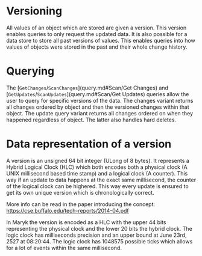 # Versioning

All values of an object which are stored are given a version. This version enables queries to only request the 
updated data. It is also possible for a data store to store all past versions of values. This enables queries 
into how values of objects were stored in the past and their whole change history.

# Querying

The [`GetChanges`/`ScanChanges`](query.md#Scan/Get Changes) and [`GetUpdates`/`ScanUpdates`](query.md#Scan/Get Updates) 
queries allow the user to query for specific versions of the data. The changes variant returns all changes ordered by
object and then the versioned changes within that object. The update query variant returns all changes ordered on when 
they happened regardless of object. The latter also handles hard deletes.

# Data representation of a version

A version is  an unsigned 64 bit integer (ULong of 8 bytes). It represents a Hybrid Logical Clock (HLC) which both encodes 
both a physical clock (A UNIX millisecond based time stamp) and a logical clock (A counter). This way if an update 
to data happens at the exact same millisecond, the counter of the logical clock can be highered. This way every update
is ensured to get its own unique version which is chronologically correct. 

More info can be read in the paper introducing the concept:
https://cse.buffalo.edu/tech-reports/2014-04.pdf

In Maryk the version is encoded as a HLC with the upper 44 bits representing the physical clock and the lower 20 bits
the hybrid clock. The logic clock has milliseconds precision and an upper bound at June 23rd, 2527 at 08:20:44.
The logic clock has 1048575 possible ticks which allows for a lot of events within the same millisecond.


